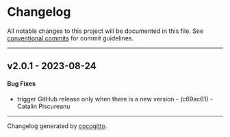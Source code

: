 # Changelog
All notable changes to this project will be documented in this file. See [conventional commits](https://www.conventionalcommits.org/) for commit guidelines.

- - -
## v2.0.1 - 2023-08-24
#### Bug Fixes
- trigger GitHub release only when there is a new version - (c69ac61) - Catalin Piscureanu
- - -

Changelog generated by [cocogitto](https://github.com/cocogitto/cocogitto).
